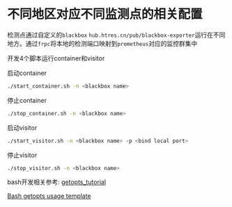 不同地区对应不同监测点的相关配置
===
检测点通过自定义的`blackbox` `hub.htres.cn/pub/blackbox-exporter`运行在不同地方。通过`frpc`将本地的检测端口映射到`prometheus`对应的监控群集中

开发4个脚本运行container和visitor

启动container
```bash
./start_container.sh -n <blackbox name>
```

停止container
```bash
./stop_container.sh -n <blackbox name>
```

启动visitor
```bash
./start_visitor.sh -n <blackbox name> -p <bind local port>
```

停止visitor
```bash
./stop_visitor.sh -n <blackbox name>
```

bash开发相关参考:
[getopts_tutorial](https://wiki.bash-hackers.org/howto/getopts_tutorial)

[Bash getopts usage template](https://gist.github.com/magnetikonline/0e44ab972a7efa3ac138)